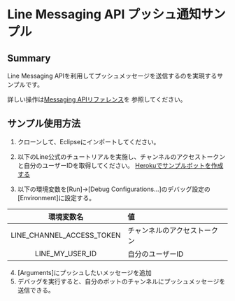# Line Messaging API プッシュ通知サンプル

## Summary
Line Messaging APIを利用してプッシュメッセージを送信するのを実現するサンプルです。

詳しい操作は[Messaging APIリファレンス](https://developers.line.biz/ja/reference/messaging-api/#send-push-message)を
参照してください。

## サンプル使用方法
1. クローンして、Eclipseにインポートしてください。
1. 以下のLine公式のチュートリアルを実施し、チャンネルのアクセストークンと自分のユーザーIDを取得してください。
  [Herokuでサンプルボットを作成する](https://developers.line.biz/ja/docs/messaging-api/building-sample-bot-with-heroku/)
  
1. 以下の環境変数を[Run]->[Debug Configurations...]のデバッグ設定の[Environment]に設定する。
  
  | 環境変数名 | 値 | 
  | :---: | :--- | 
  | LINE_CHANNEL_ACCESS_TOKEN | チャンネルのアクセストークン |  
  | LINE_MY_USER_ID | 自分のユーザーID | 
4. [Arguments]にプッシュしたいメッセージを追加
5. デバッグを実行すると、自分のボットのチャンネルにプッシュメッセージを送信できる。

